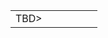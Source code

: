<table class="list" width="100%">            
            <tr>
                <td>TBD></td>
                <td></td>
                <td></td>
                <td></td>
                <td></td>
                <td></td>
            </tr>
 </table>